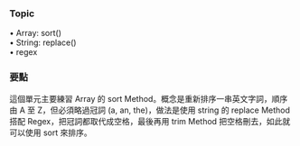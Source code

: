 ### Topic ###
• Array: sort()  
• String: replace()  
• regex  

### 要點 ###
這個單元主要練習 Array 的 sort Method。概念是重新排序一串英文字詞，順序由 A 至 Z，但必須略過冠詞 (a, an, the)，做法是使用 string 的 replace Method 搭配 Regex，把冠詞都取代成空格，最後再用 trim Method 把空格刪去，如此就可以使用 sort 來排序。
